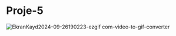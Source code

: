 # Proje-5
![EkranKayd2024-09-26190223-ezgif com-video-to-gif-converter](https://github.com/user-attachments/assets/059f08a7-acef-43cd-9098-31922eb55d00)
